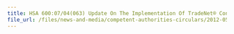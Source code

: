 ```yaml
---
title: HSA 600:07/04(063) Update On The Implementation Of TradeNet® Controls For The Import Of Medical Devices Into Singapore, With Immediate Effect 
file_url: /files/news-and-media/competent-authorities-circulars/2012-05-16-CA.pdf
---
```

